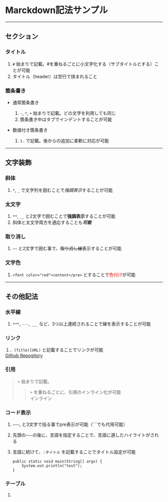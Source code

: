
# Marckdown記法サンプル

***

## セクション

### タイトル

1. `#` 始まりで記載。#を重ねるごとに小文字化する（サブタイトルとする）ことが可能  
1. タイトル（header）は空行で挟まれること

### 箇条書き

- 通常箇条書き

    1. `-`, `*`, `+` 始まりで記載。どの文字を利用しても同じ  
    1. 箇条書き中はタブでインデントすることが可能

- 数値付き箇条書き

    1. `1.` で記載。後からの追加に柔軟に対応が可能

***

## 文字装飾

### 斜体

1. `*`, `_` で文字列を囲むことで*強調表示*することが可能

### 太文字

1. `**`, `__` と2文字で囲むことで**強調表示**することが可能
1. 斜体と太文字両方を適応することも***可能***

### 取り消し

1. `~~` と2文字で囲む事で、~~取り消し線~~表示することが可能

### 文字色

1. `<font color="red">content</pre>` とすることで<font color="red">色付け</font>が可能

***

## その他記法

### 水平線

1. `***`, `---`, `___` など、3つ以上連続されることで線を表示することが可能

### リンク
１．`(Title)[URL)` と記載することでリンクが可能  
[Github Repogitory](https://github.com/aarr/Other.git)

### 引用

> `>` 始まりで記載。
>> `>` を重ねるごとに、引用のインライン化が可能  
>> インライン

### コード表示

1. `~~~`, と3文字で括る事でpre表示が可能（`\``でも代用可能）
1. 先頭の`~~~`の後に、言語を指定することで、言語に適したハイライトがされる
1. 言語に続けて、`:タイトル` を記載することでタイトル設定が可能

    ~~~Java:Title
    public static void main(String[] args) {
        System.out.println("test");
    }
    ~~~

### テーブル
1. 